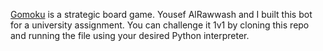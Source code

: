 [Gomoku](url) is a strategic board game. Yousef AlRawwash and I built this bot for a university assignment. You can challenge it 1v1 by cloning this repo and running the file using your desired Python interpreter.
